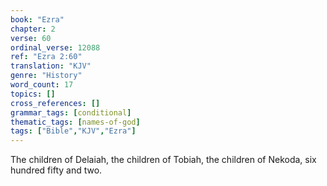 ```yaml
---
book: "Ezra"
chapter: 2
verse: 60
ordinal_verse: 12088
ref: "Ezra 2:60"
translation: "KJV"
genre: "History"
word_count: 17
topics: []
cross_references: []
grammar_tags: [conditional]
thematic_tags: [names-of-god]
tags: ["Bible","KJV","Ezra"]
---
```

The children of Delaiah, the children of Tobiah, the children of Nekoda, six hundred fifty and two.
